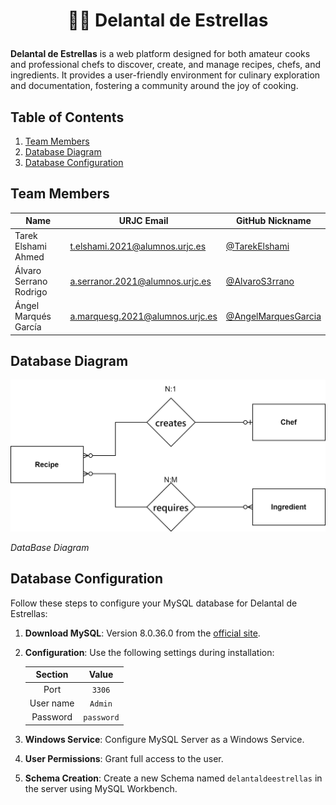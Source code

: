 # <p align="center">👨‍🍳 Delantal de Estrellas</p>

**Delantal de Estrellas** is a web platform designed for both amateur cooks and professional chefs to discover, create, and manage recipes, chefs, and ingredients. It provides a user-friendly environment for culinary exploration and documentation, fostering a community around the joy of cooking.

## Table of Contents

1. [Team Members](#team-members)
2. [Database Diagram](#database-diagram)
3. [Database Configuration](#database-configuration)

## Team Members

| Name                  | URJC Email                        | GitHub Nickname              |
|-----------------------|-----------------------------------|------------------------------|
| Tarek Elshami Ahmed   | t.elshami.2021@alumnos.urjc.es    | [@TarekElshami](https://github.com/TarekElshami) |
| Álvaro Serrano Rodrigo| a.serranor.2021@alumnos.urjc.es   | [@AlvaroS3rrano](https://github.com/AlvaroS3rrano) |
| Ángel Marqués García  | a.marquesg.2021@alumnos.urjc.es   | [@AngelMarquesGarcia](https://github.com/AngelMarquesGarcia) |

## Database Diagram
![Database Diagram](delantal%20de%20estrellas.drawio.svg)

*DataBase Diagram*

## Database Configuration

Follow these steps to configure your MySQL database for Delantal de Estrellas:

1. **Download MySQL**: Version 8.0.36.0 from the [official site](https://dev.mysql.com/downloads/installer/).
2. **Configuration**: Use the following settings during installation:
   
   | Section    | Value      |
   | :--------: | :--------: |
   | Port       | `3306`     |
   | User name  | `Admin`    |
   | Password   | `password` |

3. **Windows Service**: Configure MySQL Server as a Windows Service.
4. **User Permissions**: Grant full access to the user.
5. **Schema Creation**: Create a new Schema named `delantaldeestrellas` in the server using MySQL Workbench.
